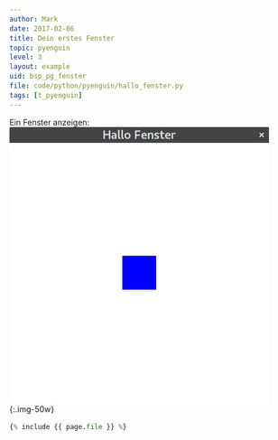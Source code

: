 ```yaml
---
author: Mark
date: 2017-02-06
title: Dein erstes Fenster
topic: pyenguin
level: 3
layout: example
uid: bsp_pg_fenster
file: code/python/pyenguin/hallo_fenster.py
tags: [t_pyenguin]
---
```


Ein Fenster anzeigen:
![Dein erstes Fenster](fenster.png){:.img-50w}

```python
{% include {{ page.file }} %}
```
